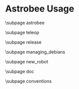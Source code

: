 
# Astrobee Usage

\subpage astrobee

\subpage teleop

\subpage release

\subpage managing_debians

\subpage new_robot

\subpage doc

\subpage conventions